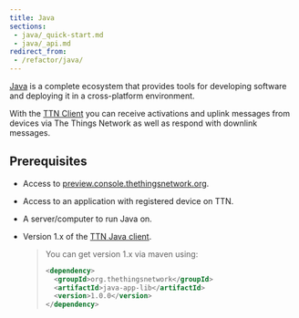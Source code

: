 ```yaml
---
title: Java
sections:
 - java/_quick-start.md
 - java/_api.md
redirect_from:
 - /refactor/java/
---
```


[Java](https://www.java.com) is a complete ecosystem that provides tools for developing software and deploying it in a cross-platform environment.

With the [TTN Client](http://mvnrepository.com/artifact/org.thethingsnetwork/java-app-lib) you can receive activations and uplink messages from devices via The Things Network as well as respond with downlink messages.

## Prerequisites

* Access to [preview.console.thethingsnetwork.org](https://preview.console.thethingsnetwork.org/).
* Access to an application with registered device on TTN.
* A server/computer to run Java on.
* Version 1.x of the [TTN Java client](https://github.com/TheThingsNetwork/java-app-lib).

    > You can get version 1.x via maven using:
    >
    > ```xml
    > <dependency>
    >   <groupId>org.thethingsnetwork</groupId>
    >   <artifactId>java-app-lib</artifactId>
    >   <version>1.0.0</version>
    > </dependency>
    > ```
